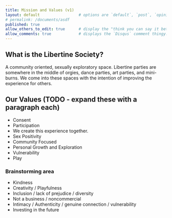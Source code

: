 ```yaml
---
title: Mission and Values (v1)
layout: default                 # options are `default`, `post`, `opinion`
# permalink: /documents/asdf
published: true
allow_others_to_edit: true      # display the "think you can say it better?" link at the bottom of the file.
allow_comments: true            # displays the `Disqus` comment thingy.
---
```



## What is the Libertine Society?

A community oriented, sexually exploratory space. Libertine parties are
somewhere in the middle of orgies, dance parties, art parties, and mini-burns.
We come into these spaces with the intention of improving the experience for
others.


## Our Values (TODO - expand these with a paragraph each)

* Consent
* Participation
* We create this experience together.
* Sex Positivity
* Community Focused
* Personal Growth and Exploration
* Vulnerability
* Play

### Brainstorming area

* Kindness
* Creativity / Playfulness
* Inclusion / lack of prejudice / diversity 
* Not a business / noncommercial
* Intimacy / Authenticity / genuine connection / vulnerability 
* Investing in the future
